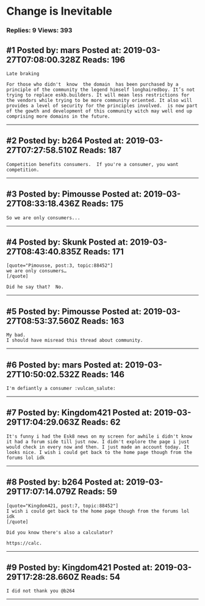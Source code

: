 # Change is Inevitable

### Replies: 9 Views: 393

## \#1 Posted by: mars Posted at: 2019-03-27T07:08:00.328Z Reads: 196

```
Late braking 

For those who didn't  know  the domain  has been purchased by a principle of the community the legend himself longhairedboy. It’s not trying to replace eskb.builders. It will mean less restrictions for the vendors while trying to be more community oriented. It also will provides a level of security for the principles involved.  is now part of the gowth and development of this community witch may well end up comprising more domains in the future.
```

---
## \#2 Posted by: b264 Posted at: 2019-03-27T07:27:58.510Z Reads: 187

```
Competition benefits consumers.  If you're a consumer, you want competition.
```

---
## \#3 Posted by: Pimousse Posted at: 2019-03-27T08:33:18.436Z Reads: 175

```
So we are only consumers...
```

---
## \#4 Posted by: Skunk Posted at: 2019-03-27T08:43:40.835Z Reads: 171

```
[quote="Pimousse, post:3, topic:88452"]
we are only consumers…
[/quote]

Did he say that?  No.
```

---
## \#5 Posted by: Pimousse Posted at: 2019-03-27T08:53:37.560Z Reads: 163

```
My bad.
I should have misread this thread about community.
```

---
## \#6 Posted by: mars Posted at: 2019-03-27T10:50:02.532Z Reads: 146

```
I'm defiantly a consumer :vulcan_salute:
```

---
## \#7 Posted by: Kingdom421 Posted at: 2019-03-29T17:04:29.063Z Reads: 62

```
It's funny i had the Esk8 news on my screen for awhile i didn't know it had a forum side till just now. I didn't explore the page i just would check in every now and then. I just made an account today. It looks nice. I wish i could get back to the home page though from the forums lol idk
```

---
## \#8 Posted by: b264 Posted at: 2019-03-29T17:07:14.079Z Reads: 59

```
[quote="Kingdom421, post:7, topic:88452"]
I wish i could get back to the home page though from the forums lol idk
[/quote]

Did you know there's also a calculator?

https://calc.
```

---
## \#9 Posted by: Kingdom421 Posted at: 2019-03-29T17:28:28.660Z Reads: 54

```
I did not thank you @b264
```

---
